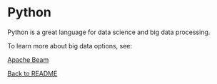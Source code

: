 # Python

Python is a great language for data science and big data processing. 

To learn more about big data options, see:

[Apache Beam](beam.md)

[Back to README](README.md)
